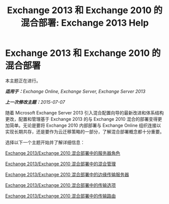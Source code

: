 ﻿---
title: 'Exchange 2013 和 Exchange 2010 的混合部署: Exchange 2013 Help'
TOCTitle: Exchange 2013 和 Exchange 2010 的混合部署
ms:assetid: f865ee1e-ecad-468b-9497-357895900d33
ms:mtpsurl: https://technet.microsoft.com/zh-cn/library/Dn393967(v=EXCHG.150)
ms:contentKeyID: 59636473
ms.date: 01/11/2018
mtps_version: v=EXCHG.150
ms.translationtype: HT
---

# Exchange 2013 和 Exchange 2010 的混合部署

本主题正在进行。  

_<strong>适用于：</strong>Exchange Online, Exchange Server, Exchange Server 2013_

_<strong>上一次修改主题：</strong>2015-07-07_

随着 Microsoft Exchange Server 2013 引入混合配置向导的最新改进和体系结构更改，配置和管理基于 Exchange 2013 的与 Exchange 2010 混合的部署变得更加简单。无论是要将 Exchange 2010 内部部署与 Exchange Online 组织连接以实现长期共存，还是要作为云迁移策略的一部分，了解混合部署概念都十分重要。

选择以下一个主题开始并了解详细信息：

[Exchange 2013/Exchange 2010 混合部署中的服务器角色](server-roles-in-exchange-2013-exchange-2010-hybrid-deployments-exchange-2013-help.md)

[Exchange 2013/Exchange 2010 混合部署中的混合管理](hybrid-management-in-exchange-2013-exchange-2010-hybrid-deployments-exchange-2013-help.md)

[Exchange 2013/Exchange 2010 混合部署中的边缘传输服务器](edge-transport-servers-in-exchange-2013-exchange-2010-hybrid-deployments-exchange-2013-help.md)

[Exchange 2013/Exchange 2010 混合部署中的传输选项](transport-options-in-exchange-2013-exchange-2010-hybrid-deployments-exchange-2013-help.md)

[Exchange 2013/Exchange 2010 混合部署中的传输路由](transport-routing-in-exchange-2013-exchange-2010-hybrid-deployments-exchange-2013-help.md)

